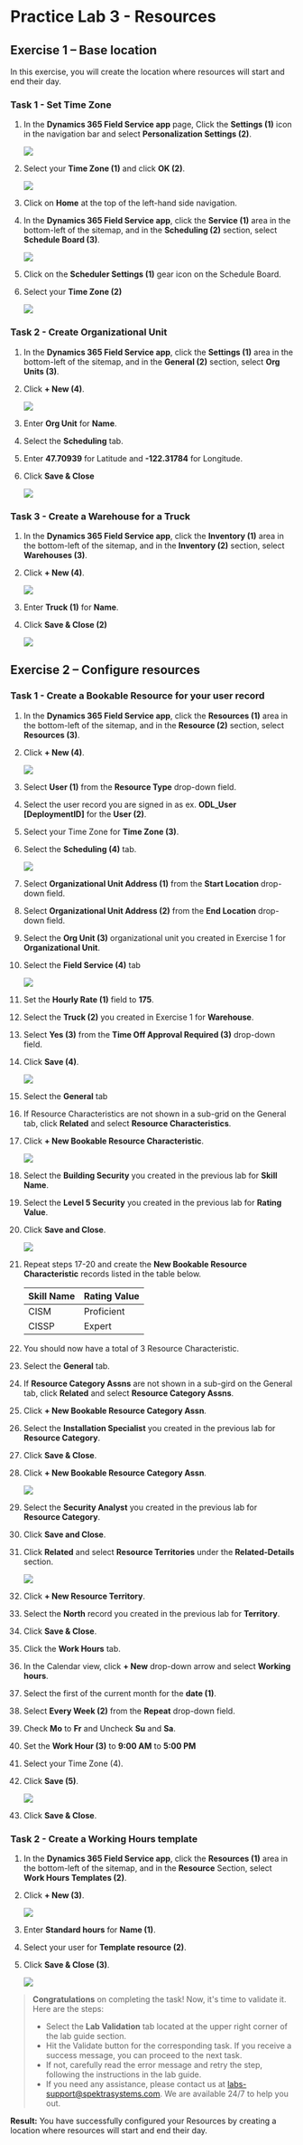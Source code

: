 # Practice Lab 3 - Resources

## Exercise 1 – Base location

In this exercise, you will create the location where resources will start and end their day.

### Task 1 - Set Time Zone

1. In the **Dynamics 365 Field Service app** page, Click the **Settings (1)** icon in the navigation bar and select **Personalization Settings (2)**.

    ![](../images/Personalization-Settings.png)

1. Select your **Time Zone (1)** and click **OK (2)**.

    ![](../images/Time-Zone.png)

1. Click on **Home** at the top of the left-hand side navigation.

1. In the **Dynamics 365 Field Service app**, click the **Service (1)** area in the bottom-left of the sitemap, and in the **Scheduling (2)** section, select **Schedule Board (3)**.

    ![](../images/Scheduling.png)

1. Click on the **Scheduler Settings (1)** gear icon on the Schedule Board.

1. Select your **Time Zone (2)**

    ![](../images/Scheduler-Settings.png)

### Task 2 - Create Organizational Unit

1. In the **Dynamics 365 Field Service app**, click the **Settings (1)** area in the bottom-left of the sitemap, and in the **General (2)** section, select **Org Units (3)**.

1. Click **+ New (4)**.

   ![](../images/Org-Units.png)

1. Enter **Org Unit** for **Name**.

1. Select the **Scheduling** tab.

1. Enter **47.70939** for Latitude and **-122.31784** for Longitude.

1. Click **Save & Close**

    ![](../images/Latitude.png)

### Task 3 - Create a Warehouse for a Truck

1. In the **Dynamics 365 Field Service app**, click the **Inventory (1)** area in the bottom-left of the sitemap, and in the **Inventory (2)** section, select **Warehouses (3)**.

1. Click **+ New (4)**.

    ![](../images/Inventory.png)

1. Enter **Truck (1)** for **Name**.

1. Click **Save & Close (2)**

    ![](../images/PL3E1T3S4.png)

## Exercise 2 – Configure resources

### Task 1 - Create a Bookable Resource for your user record

1. In the **Dynamics 365 Field Service app**, click the **Resources (1)** area in the bottom-left of the sitemap, and in the **Resource (2)** section, select **Resources (3)**.

1. Click **+ New (4)**.

    ![](../images/Resources.png)

1. Select **User (1)** from the **Resource Type** drop-down field.

1. Select the user record you are signed in as ex. **ODL_User [DeploymentID]** for the **User (2)**.

1. Select your Time Zone for **Time Zone (3)**.

1. Select the **Scheduling (4)** tab.

    ![](../images/Scheduling2.png)

1. Select **Organizational Unit Address (1)** from the **Start Location** drop-down field.

1. Select **Organizational Unit Address (2)** from the **End Location** drop-down field.

1. Select the **Org Unit (3)** organizational unit you created in Exercise 1 for **Organizational Unit**.

1. Select the **Field Service (4)** tab

    ![](../images/PL3E2T1S10.png)

1. Set the **Hourly Rate (1)** field to **175**.

1. Select the **Truck (2)** you created in Exercise 1 for **Warehouse**.

1. Select **Yes (3)** from the **Time Off Approval Required (3)** drop-down field.

1. Click **Save (4)**.

    ![](../images/PL3E2T1S14.png)

1. Select the **General** tab

1. If Resource Characteristics are not shown in a sub-grid on the General tab, click **Related** and select **Resource Characteristics**.

1. Click **+ New Bookable Resource Characteristic**.

    ![](../images/Characteristics.png)

1. Select the **Building Security** you created in the previous lab for **Skill Name**.

1. Select the **Level 5 Security** you created in the previous lab for **Rating Value**.

1. Click **Save and Close**.

    ![](../images/PL3E2T1S20.png)

 1. Repeat steps 17-20 and create the **New Bookable Resource Characteristic** records listed in the table below.

    | **Skill Name** | **Rating Value** |
    |----------------|---------------|
    | CISM       | Proficient         |
    | CISSP           | Expert      |
       
1. You should now have a total of 3 Resource Characteristic.

1. Select the **General** tab.

1. If **Resource Category Assns** are not shown in a sub-gird on the General tab, click **Related** and select **Resource Category Assns**.

1. Click **+ New Bookable Resource Category Assn**.

1. Select the **Installation Specialist** you created in the previous lab for **Resource Category**.

1. Click **Save & Close**.

1. Click **+ New Bookable Resource Category Assn**.

    ![](../images/Security-Analyst.png)

1. Select the **Security Analyst** you created in the previous lab for **Resource Category**.

1. Click **Save and Close**.

1. Click **Related** and select **Resource Territories** under the **Related-Details** section.

    ![](../images/Related.png)

1. Click **+ New Resource Territory**.

1. Select the **North** record you created in the previous lab for **Territory**.

1. Click **Save & Close**.

1. Click the **Work Hours** tab.

1. In the Calendar view, click **+ New** drop-down arrow and select **Working hours**.

1. Select the first of the current month for the **date (1)**.

1. Select **Every Week (2)** from the **Repeat** drop-down field.

1. Check **Mo** to **Fr** and Uncheck **Su** and **Sa**.

1. Set the **Work Hour (3)** to **9:00 AM** to **5:00 PM**

1. Select your Time Zone (4).

1. Click **Save (5)**.

    ![](../images/Work-Hour.png)

1. Click **Save & Close**.

### Task 2 - Create a Working Hours template

1. In the **Dynamics 365 Field Service app**, click the **Resources (1)** area in the bottom-left of the sitemap, and in the **Resource** Section, select **Work Hours Templates (2)**.

1. Click **+ New (3)**.

    ![](../images/Work-Hours-Templates.png)

1. Enter **Standard hours** for **Name (1)**.

1. Select your user for **Template resource (2)**.

1. Click **Save & Close (3)**.

    ![](../images/PL3E2T2S5.png)
    
> **Congratulations** on completing the task! Now, it's time to validate it. Here are the steps:
> - Select the **Lab Validation** tab located at the upper right corner of the lab guide section.
> - Hit the Validate button for the corresponding task. If you receive a success message, you can proceed to the next task. 
> - If not, carefully read the error message and retry the step, following the instructions in the lab guide.
> - If you need any assistance, please contact us at labs-support@spektrasystems.com. We are available 24/7 to help you out.

**Result:** You have successfully configured your Resources by creating a location where resources will start and end their day.
